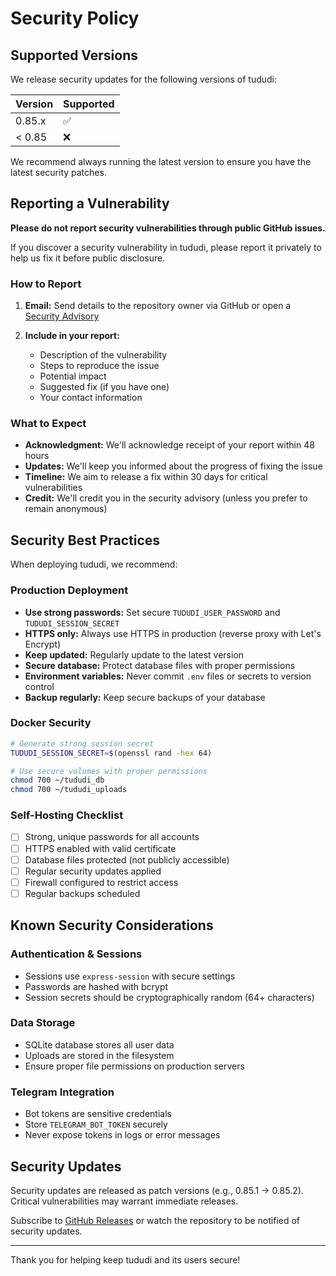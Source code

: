 # Security Policy

## Supported Versions

We release security updates for the following versions of tududi:

| Version | Supported          |
| ------- | ------------------ |
| 0.85.x  | :white_check_mark: |
| < 0.85  | :x:                |

We recommend always running the latest version to ensure you have the latest security patches.

## Reporting a Vulnerability

**Please do not report security vulnerabilities through public GitHub issues.**

If you discover a security vulnerability in tududi, please report it privately to help us fix it before public disclosure.

### How to Report

1. **Email:** Send details to the repository owner via GitHub or open a [Security Advisory](https://github.com/chrisvel/tududi/security/advisories/new)

2. **Include in your report:**
   - Description of the vulnerability
   - Steps to reproduce the issue
   - Potential impact
   - Suggested fix (if you have one)
   - Your contact information

### What to Expect

- **Acknowledgment:** We'll acknowledge receipt of your report within 48 hours
- **Updates:** We'll keep you informed about the progress of fixing the issue
- **Timeline:** We aim to release a fix within 30 days for critical vulnerabilities
- **Credit:** We'll credit you in the security advisory (unless you prefer to remain anonymous)

## Security Best Practices

When deploying tududi, we recommend:

### Production Deployment

- **Use strong passwords:** Set secure `TUDUDI_USER_PASSWORD` and `TUDUDI_SESSION_SECRET`
- **HTTPS only:** Always use HTTPS in production (reverse proxy with Let's Encrypt)
- **Keep updated:** Regularly update to the latest version
- **Secure database:** Protect database files with proper permissions
- **Environment variables:** Never commit `.env` files or secrets to version control
- **Backup regularly:** Keep secure backups of your database

### Docker Security

```bash
# Generate strong session secret
TUDUDI_SESSION_SECRET=$(openssl rand -hex 64)

# Use secure volumes with proper permissions
chmod 700 ~/tududi_db
chmod 700 ~/tududi_uploads
```

### Self-Hosting Checklist

- [ ] Strong, unique passwords for all accounts
- [ ] HTTPS enabled with valid certificate
- [ ] Database files protected (not publicly accessible)
- [ ] Regular security updates applied
- [ ] Firewall configured to restrict access
- [ ] Regular backups scheduled

## Known Security Considerations

### Authentication & Sessions

- Sessions use `express-session` with secure settings
- Passwords are hashed with bcrypt
- Session secrets should be cryptographically random (64+ characters)

### Data Storage

- SQLite database stores all user data
- Uploads are stored in the filesystem
- Ensure proper file permissions on production servers

### Telegram Integration

- Bot tokens are sensitive credentials
- Store `TELEGRAM_BOT_TOKEN` securely
- Never expose tokens in logs or error messages

## Security Updates

Security updates are released as patch versions (e.g., 0.85.1 → 0.85.2). Critical vulnerabilities may warrant immediate releases.

Subscribe to [GitHub Releases](https://github.com/chrisvel/tududi/releases) or watch the repository to be notified of security updates.

---

Thank you for helping keep tududi and its users secure!
